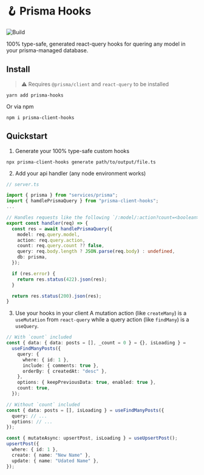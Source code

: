 # 🪝 Prisma Hooks
![Build](https://github.com/bryantbrock/prisma-hooks/actions/workflows/publish.yaml/badge.svg)

100% type-safe, generated react-query hooks for quering any model in your prisma-managed database.

## Install

> :warning: Requires `@prisma/client` and `react-query` to be installed

```
yarn add prisma-hooks
```

Or via npm

```
npm i prisma-client-hooks
```

## Quickstart

1. Generate your 100% type-safe custom hooks

```
npx prisma-client-hooks generate path/to/output/file.ts
```

2. Add your api handler (any node environment works)

```ts
// server.ts

import { prisma } from "services/prisma";
import { hamdlePrismaQuery } from "prisma-client-hooks";
...

// Handles requests like the following `/:model/:action?count=<boolean>`
export const handler(req) => {
  const res = await handlePrismaQuery({
    model: req.query.model,
    action: req.query.action,
    count: req.query.count ?? false,
    query: req.body.length ? JSON.parse(req.body) : undefined,
    db: prisma,
  });

  if (res.error) {
    return res.status(422).json(res);
  }

  return res.status(200).json(res);
}
```

3. Use your hooks in your client
   A mutation action (like `createMany`) is a `useMutation` from `react-query` while a query action (like `findMany`) is a `useQuery`.

```ts
// With `count` included
const { data: { data: posts = [], _count = 0 } = {}, isLoading } =
  useFindManyPosts({
    query: {
      where: { id: 1 },
      include: { comments: true },
      orderBy: { createdAt: "desc" },
    },
    options: { keepPreviousData: true, enabled: true },
    count: true,
  });
```

```ts
// Without `count` included
const { data: posts = [], isLoading } = useFindManyPosts({
  query: // ...
  options: // ...
});
```

```ts
const { mutateAsync: upsertPost, isLoading } = useUpsertPost();
upsertPost({
  where: { id: 1 },
  create: { name: "New Name" },
  update: { name: "Udated Name" },
});
```

